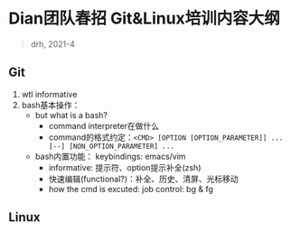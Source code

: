 # Dian团队春招 Git&Linux培训内容大纲

> drh, 2021-4

## Git

1. wtl informative
2. bash基本操作：
	- but what is a bash?
		- command interpreter在做什么
		- command的格式约定：`<CMD> [OPTION [OPTION_PARAMETER]] ... [--] [NON_OPTION_PARAMETER] ...`
	- bash内置功能： keybindings: emacs/vim
		- informative: 提示符、option提示补全(zsh)
		- 快速编辑(functional?)：补全、历史、清屏、光标移动
		- how the cmd is excuted: job control: bg & fg

## Linux